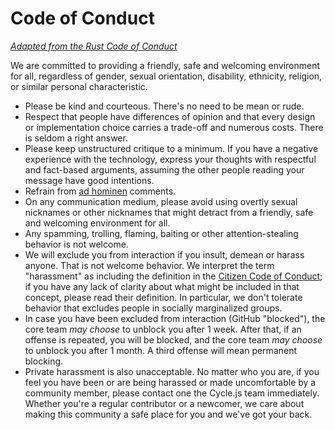 # Code of Conduct #

[_Adapted from the Rust Code of Conduct_](https://github.com/rust-lang/rust/wiki/Note-development-policy#conduct)

We are committed to providing a friendly, safe and welcoming environment for all, regardless of gender, sexual orientation, disability, ethnicity, religion, or similar personal characteristic.

- Please be kind and courteous. There's no need to be mean or rude.
- Respect that people have differences of opinion and that every design or implementation choice carries a trade-off and numerous costs. There is seldom a right answer.
- Please keep unstructured critique to a minimum. If you have a negative experience with the technology, express your thoughts with respectful and fact-based arguments, assuming the other people reading your message have good intentions.
- Refrain from [ad hominen](https://en.wikipedia.org/wiki/Ad_hominem) comments.
- On any communication medium, please avoid using overtly sexual nicknames or other nicknames that might detract from a friendly, safe and welcoming environment for all.
- Any spamming, trolling, flaming, baiting or other attention-stealing behavior is not welcome.
- We will exclude you from interaction if you insult, demean or harass anyone. That is not welcome behavior. We interpret the term "harassment" as including the definition in the [Citizen Code of Conduct](http://citizencodeofconduct.org/); if you have any lack of clarity about what might be included in that concept, please read their definition. In particular, we don't tolerate behavior that excludes people in socially marginalized groups.
- In case you have been excluded from interaction (GitHub "blocked"), the core team *may choose* to unblock you after 1 week. After that, if an offense is repeated, you will be blocked, and the core team *may choose* to unblock you after 1 month. A third offense will mean permanent blocking.
- Private harassment is also unacceptable. No matter who you are, if you feel you have been or are being harassed or made uncomfortable by a community member, please contact one the Cycle.js team immediately. Whether you're a regular contributor or a newcomer, we care about making this community a safe place for you and we've got your back.
